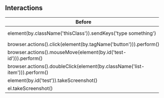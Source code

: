 ## Interactions

| Before                                                                      | After                                       |
| --------------------------------------------------------------------------- | ------------------------------------------- |
| element(by.className('thisClass')).sendKeys('type something')               | cy.get('.thisClass').type('type something') |
| browser.actions().click(element(by.tagName('button'))).perform()            | cy.get('button').click()                    |
| browser.actions().mouseMove(element(by.id('test-id'))).perform()            | cy.get('#test-id').scrollIntoView()         |
| browser.actions().doubleClick(element(by.className('list-item'))).perform() | cy.get('.listItem').dblclick()              |
| element(by.id('test')).takeScreenshot()                                     | cy.get('#test').screenshot()                |
| el.takeScreenshot()                                                         | el.screenshot()                             |
